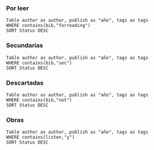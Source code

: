 ### Por leer

```dataview
Table author as author, publish as "año", tags as tags
WHERE contains(bib,"forreading")
SORT Status DESC
```

### Secundarias

```dataview
Table author as author, publish as "año", tags as tags
WHERE contains(bib,"sec")
SORT Status DESC
```
### Descartadas

```dataview
Table author as author, publish as "año", tags as tags
WHERE contains(bib,"not")
SORT Status DESC
```
### Obras

```dataview
Table author as author, publish as "año", tags as tags
WHERE contains(listen,"y")
SORT Status DESC
```